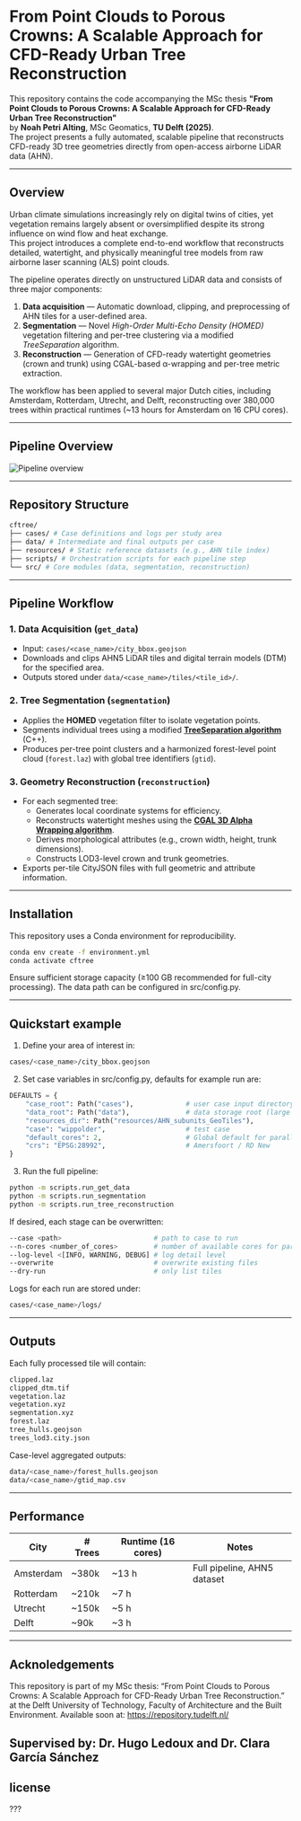 # From Point Clouds to Porous Crowns: A Scalable Approach for CFD-Ready Urban Tree Reconstruction

This repository contains the code accompanying the MSc thesis **"From Point Clouds to Porous Crowns: A Scalable Approach for CFD-Ready Urban Tree Reconstruction"**  
by **Noah Petri Alting**, MSc Geomatics, **TU Delft (2025)**.  
The project presents a fully automated, scalable pipeline that reconstructs CFD-ready 3D tree geometries directly from open-access airborne LiDAR data (AHN).  

---

## Overview

Urban climate simulations increasingly rely on digital twins of cities, yet vegetation remains largely absent or oversimplified despite its strong influence on wind flow and heat exchange.  
This project introduces a complete end-to-end workflow that reconstructs detailed, watertight, and physically meaningful tree models from raw airborne laser scanning (ALS) point clouds.  

The pipeline operates directly on unstructured LiDAR data and consists of three major components:

1. **Data acquisition** — Automatic download, clipping, and preprocessing of AHN tiles for a user-defined area.  
2. **Segmentation** — Novel *High-Order Multi-Echo Density (HOMED)* vegetation filtering and per-tree clustering via a modified *TreeSeparation* algorithm.  
3. **Reconstruction** — Generation of CFD-ready watertight geometries (crown and trunk) using CGAL-based α-wrapping and per-tree metric extraction.

The workflow has been applied to several major Dutch cities, including Amsterdam, Rotterdam, Utrecht, and Delft, reconstructing over 380,000 trees within practical runtimes (~13 hours for Amsterdam on 16 CPU cores).

---

## Pipeline Overview

![Pipeline overview](docs/img/pipeline_overview.png)

---

## Repository Structure
``` bash
cftree/
├── cases/ # Case definitions and logs per study area
├── data/ # Intermediate and final outputs per case
├── resources/ # Static reference datasets (e.g., AHN tile index)
├── scripts/ # Orchestration scripts for each pipeline step
└── src/ # Core modules (data, segmentation, reconstruction)
```

---

## Pipeline Workflow

### 1. Data Acquisition (`get_data`)
- Input: `cases/<case_name>/city_bbox.geojson`
- Downloads and clips AHN5 LiDAR tiles and digital terrain models (DTM) for the specified area.
- Outputs stored under `data/<case_name>/tiles/<tile_id>/`.

### 2. Tree Segmentation (`segmentation`)
- Applies the **HOMED** vegetation filter to isolate vegetation points.
- Segments individual trees using a modified [**TreeSeparation algorithm**](https://github.com/Jinhu-Wang/TreeSeparation) (C++).
- Produces per-tree point clusters and a harmonized forest-level point cloud (`forest.laz`) with global tree identifiers (`gtid`).

### 3. Geometry Reconstruction (`reconstruction`)
- For each segmented tree:
  - Generates local coordinate systems for efficiency.
  - Reconstructs watertight meshes using the [**CGAL 3D Alpha Wrapping algorithm**](https://doc.cgal.org/latest/Alpha_wrap_3/index.html#Chapter_3D_Alpha_wrapping).
  - Derives morphological attributes (e.g., crown width, height, trunk dimensions).
  - Constructs LOD3-level crown and trunk geometries.
- Exports per-tile CityJSON files with full geometric and attribute information.


---

## Installation

This repository uses a Conda environment for reproducibility.

```bash
conda env create -f environment.yml
conda activate cftree
```
Ensure sufficient storage capacity (≥100 GB recommended for full-city processing).
The data path can be configured in src/config.py.

---

## Quickstart example

1. Define your area of interest in:
```bash 
cases/<case_name>/city_bbox.geojson
```
2. Set case variables in src/config.py, defaults for example run are:
``` python
DEFAULTS = {
    "case_root": Path("cases"),             # user case input directory
    "data_root": Path("data"),              # data storage root (large files)
    "resources_dir": Path("resources/AHN_subunits_GeoTiles"),
    "case": "wippolder",                    # test case
    "default_cores": 2,                     # Global default for parallelization
    "crs": "EPSG:28992",                    # Amersfoort / RD New
}
```

3. Run the full pipeline:
``` bash
python -m scripts.run_get_data
python -m scripts.run_segmentation
python -m scripts.run_tree_reconstruction
```
If desired, each stage can be overwritten:
``` bash
--case <path>                       # path to case to run
--n-cores <number_of_cores>         # number of available cores for paralellisation
--log-level <[INFO, WARNING, DEBUG] # log detail level
--overwrite                         # overwrite existing files
--dry-run                           # only list tiles
```
Logs for each run are stored under:
``` bash
cases/<case_name>/logs/
```

---

## Outputs
Each fully processed tile will contain:
``` bash
clipped.laz
clipped_dtm.tif
vegetation.laz
vegetation.xyz
segmentation.xyz
forest.laz
tree_hulls.geojson
trees_lod3.city.json
```
Case-level aggregated outputs:
``` bash
data/<case_name>/forest_hulls.geojson
data/<case_name>/gtid_map.csv
```

---

## Performance
| City      | # Trees | Runtime (16 cores) | Notes                       |
| --------- | ------- | ------------------ | --------------------------- |
| Amsterdam | ~380k   | ~13 h              | Full pipeline, AHN5 dataset |
| Rotterdam | ~210k   | ~7 h               |                             |
| Utrecht   | ~150k   | ~5 h               |                             |
| Delft     | ~90k    | ~3 h               |                             |

---

## Acknoledgements
This repository is part of my MSc thesis:
“From Point Clouds to Porous Crowns: A Scalable Approach for CFD-Ready Urban Tree Reconstruction.”
at the Delft University of Technology, Faculty of Architecture and the Built Environment.
Available soon at: https://repository.tudelft.nl/

Supervised by: Dr. Hugo Ledoux and Dr. Clara García Sánchez
---

## license
???